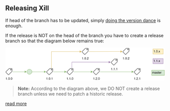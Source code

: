Releasing Xill
--------------

If head of the branch has to be updated, simply [doing the version dance](version-dance.sh) is enough.

If the release is NOT on the head of the branch you have to create a release branch so that the diagram below remains
true:

![Release Flow](buildagent/releaseflow.png "Release Flow")

> **Note:** According to the diagram above, we DO NOT create a release branch unless we need to patch a historic release.

[read more](https://xillio.atlassian.net/wiki/spaces/DEV/pages/72657715/Creating+a+Release+with+master+release+Branches)
